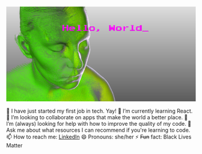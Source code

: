
![Hello, World_](https://github.com/jyotiiiii/jyotiiiii/blob/master/jyotiiiii.jpg?raw=true)


🔭 I have just started my first job in tech. Yay!
🌱 I’m currently learning React.
👯 I’m looking to collaborate on apps that make the world a better place.
🤔 I’m (always) looking for help with how to improve the quality of my code.
💬 Ask me about what resources I can recommend if you're learning to code.
📫 How to reach me: [LinkedIn](https://www.linkedin.com/in/jyotiiiii/)
😄 Pronouns: she/her
⚡ ~~Fun~~ fact: Black Lives Matter

